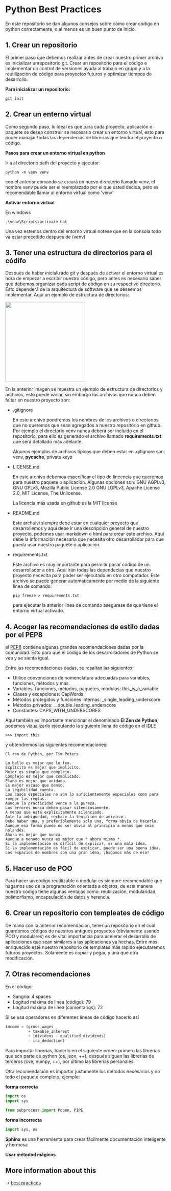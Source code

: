 # Python Best Practices

En este repositorio se dan algunos consejos sobre cómo crear código 
en python correctamente, o al menos es un buen punto de inicio.


## 1. Crear un repositorio

El primer paso que debemos realizar antes de crear nuestro primer archivo es inicializar unrepositorio git. Crear un repositorio para el código e implementar un control de versiones
ayuda al trabajo en grupo y a la reutilización de código para proyectos futuros y optimizar
tiempos de desarrollo. 

**Para inicializar un repositorio:**
    
```
git init
```

## 2. Crear un enterno virtual

Como segundo paso, lo ideal es que para cada proyecto, aplicación o paquete se desea construir
se necesario crear un entorno virtual, esto para poder manajar todas las dependecias 
de librerias que tendra el proyecto o código.

**Pasos para crear un entorno virtual en python**

Ir a al directorio path del proyecto y ejecutar:

```
python -m venv venv
```

con el anterior comando se creará un nuevo directorio llamado venv, el nombre venv puede ser el reemplazado por el que usted decida, pero es recomendable llamar al entorno virtual como 'venv'

**Activar entorno virtual**

En windows

```
.\venv\Scripts\activate.bat
```

Una vez estemos dentro del entorno virtual notese que en la consola todo va estar precedido 
despues de (venv)

## 3. Tener una estructura de directorios para el códifo

Después de haber inicializado git y después de activar el entorno virtual es hora de empezar
a escribir nuestro código, pero antes es necesario saber que debemos organizar cada script 
de código en su respectivo directorio. Esto dependerá de la arquitectura de software que se
deseemos implementar. 
Aquí un ejemplo de estructura de directorios:

<img src="resources\estructura_codigo.JPG" width="250"></img>

En la anterior imagen se muestra un ejemplo de estructura de directorios y archivos, esto puede
variar, sin embargo los archivos que nunca deben faltar en nuestro proyecto son:

* .gitignore

    En este archivo pondremos los nombres de los archivos o directorios que no queremos que 
    sean agregados a nuestro repositorio en github.
    Por ejemplo el directorio venv nunca deberá ser incluido en el repositorio, para ello es
    generado el archivo llamado **requirements.txt** que será detallado más adelante.

    Algunos ejemplos de archivos típicos que deben estar en .gitignore son: venv, __pycache__, private keys

* LICENSE.md

    En este archivo debemos especificar el tipo de lincencia que queremos para nuestro paquete o aplicación. Algunas opciones son: GNU AGPLv3, GNU GPLv3, Mozilla Public License 2.0
    GNU LGPLv3, Apache License 2.0, MIT License, The Unlicense.

    La licencia más usada en github es la MIT license

* README.md

    Este archuivi siempre debe estar en cualquier proyecto que desarrollemos y aquí debe ir 
    una descripción general de nuestro proyecto, podemos usar markdown o html para crear
    este archivo. Aquí debe la información necesaria que necesita otro desarrollador para
    que pueda usar nuestro paquete o aplicación.

* requirements.txt

    Este archivo es muy importante para permitir pasar código de un desarrollador a otro.
    Aquí irán todas las dependecias que nuestro proyecto nececita para poder ser ejecutado
    en otro computador.
    Este archivo se puede generar automaticamente por medio de la siguiente linea de comando:

    ```
    pip freeze > requirements.txt
    ```

    para ejecutar la anterior linea de comando asegurese de que tiene el entorno virtual
    activado.

## 4. Acoger las recomendaciones de estilo dadas por el PEP8

el [PEP8](https://www.python.org/dev/peps/pep-0008/) contiene algunas grandes recomendaciones dadas por la comunidad. Esto para que el código de los desarrolladores de Python se vea 
y se sienta igual.

Entre las recomendaciones dadas, se resaltan las siguientes:

* Utilice convenciones de nomenclatura adecuadas para variables, funciones, métodos y más.
* Variables, funciones, métodos, paquetes, módulos: this_is_a_variable
* Clases y excepciones: CapWords
* Métodos protegidos y funciones internas: _single_leading_underscore
* Métodos privados: __double_leading_underscore
* Constantes: CAPS_WITH_UNDERSCORES

Aquí también es importante mencionar el denominado **El Zen de Python**, podemos vizualizarlo
ejecutando la siguiente liena de código en el IDLE

```
>>> import this
```

y obtendremos las siguientes recomendaciones:

```
El zen de Python, por Tim Peters

Lo bello es mejor que lo feo.
Explícito es mejor que implícito.
Mejor es simple que complejo.
Complejo es mejor que complicado.
Plano es mejor que anidado.
Es mejor escaso que denso.
La legibilidad cuenta.
Los casos especiales no son lo suficientemente especiales como para romper las reglas.
Aunque la practicidad vence a la pureza.
Los errores nunca deben pasar silenciosamente.
A menos que esté explícitamente silenciado.
Ante la ambigüedad, rechace la tentación de adivinar.
Debe haber una, y preferiblemente solo una, forma obvia de hacerlo.
Aunque esa forma puede no ser obvia al principio a menos que seas holandés.
Ahora es mejor que nunca.
Aunque a menudo nunca es mejor que * ahora mismo *.
Si la implementación es difícil de explicar, es una mala idea.
Si la implementación es fácil de explicar, puede ser una buena idea.
Los espacios de nombres son una gran idea, ¡hagamos más de eso!
```

## 5. Hacer uso de POO

Para hacer un código reutilizable o modular es siempre recomendable que hagamos uso
de la programación orientada a objetos, de esta manera nuestro código tiene algunas ventajas
como: reutilización, modularidad, polimorfismo, encapsulación de datos y herencia.

## 6. Crear un repositorio con templeates de código

De mano con la anterior recomendación, tener un repositorio en el cual guardemos
códigos de nuestros antiguos proyectos (obviamente usando POO y modulares) es de vital 
importancia para acelerar el desarrollo de aplicaciones que sean similares a las 
aplicaciones ya hechas. Entre más enriquecido esté nuestro repositorio de templates
más rápido ejecutaremos futuros proyectos. Solamente es copiar y pegar, y una que otra
modificación. 

## 7. Otras recomendaciones

En el código:

* Sangria: 4 spaces
* Logitud máxima de linea (código): 79
* Logitud máxima de linea (comentarios): 72

Si se usa operadores en diferentes lineas de código hacerlo así

```Python
income = (gross_wages
          + taxable_interest
          + (dividens - qualified_dividends)
          - ira_deduction)
``` 

Para importar librerias, hacerlo en el siguiente orden: primero las librerias que son parte
de python (os, json, ++), después siguen las librerias de terceros (cve, numpy, ++), por
último las librerias personales.

Otra recomendación es importar justamente los métodos necesarios y no todo el paquete completo,
ejemplo:

**forma correcta**

```Python
import os
import sys
``` 

```Python
from subprocess import Popen, PIPE
``` 

**forma incorrecta**

```Python
import sys, os
``` 

**Sphinx** es una herramienta para crear fácilmente documentación inteligente y hermosa

**Usar métodod mágicos**
## More information about this


-> [best practices](https://data-flair.training/blogs/python-best-practices)